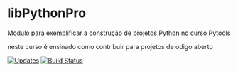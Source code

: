 # libPythonPro
Modulo para exemplificar a construção de projetos Python no curso Pytools

neste curso é ensinado como contribuir para projetos de odigo aberto




[![Updates](https://pyup.io/repos/github/EstudosPython/libPythonPro/shield.svg)](https://pyup.io/repos/github/EstudosPython/libPythonPro/)
[![Build Status](https://travis-ci.com/EstudosPython/libPythonPro.svg?branch=11)](https://travis-ci.com/EstudosPython/libPythonPro)